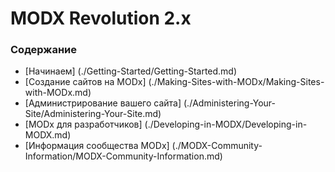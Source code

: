 # MODX Revolution 2.x

### Содержание

* [Начинаем] (./Getting-Started/Getting-Started.md)
* [Создание сайтов на MODx] (./Making-Sites-with-MODx/Making-Sites-with-MODx.md)
* [Администрирование вашего сайта] (./Administering-Your-Site/Administering-Your-Site.md)
* [MODx для разработчиков] (./Developing-in-MODX/Developing-in-MODX.md)
* [Информация сообщества MODx] (./MODX-Community-Information/MODX-Community-Information.md)

